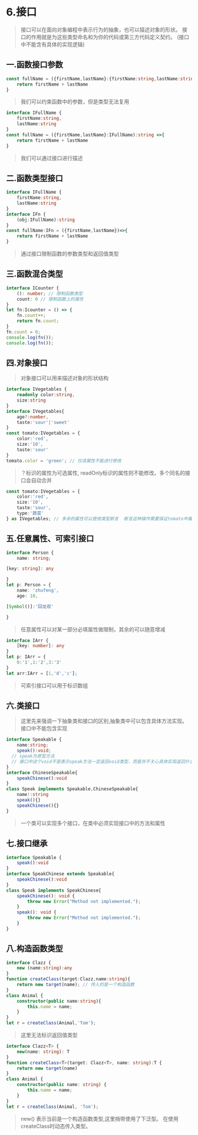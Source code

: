 # 6.接口

>  接口可以在面向对象编程中表示行为的抽象，也可以描述对象的形状。 接口的作用就是为这些类型命名和为你的代码或第三方代码定义契约。 (接口中不能含有具体的实现逻辑)

## 一.函数接口参数

```ts
const fullName = ({firstName,lastName}:{firstName:string,lastName:string}):string =>{
    return firstName + lastName
}
```

>  我们可以约束函数中的参数，但是类型无法复用

```ts
interface IFullName {
    firstName:string,
    lastName:string
}
const fullName = ({firstName,lastName}:IFullName):string =>{
    return firstName + lastName
}
```

> 我们可以通过接口进行描述

## 二.函数类型接口

```ts
interface IFullName {
    firstName:string,
    lastName:string
}
interface IFn {
    (obj:IFullName):string
}
const fullName:IFn = ({firstName,lastName})=>{
    return firstName + lastName
}
```

>  通过接口限制函数的参数类型和返回值类型

## 三.函数混合类型

```ts
interface ICounter {
    (): number; // 限制函数类型
    count: 0 // 限制函数上的属性
}
let fn:Icounter = () => {
    fn.count++;
    return fn.count;
}
fn.count = 0;
console.log(fn());
console.log(fn());
```

## 四.对象接口

>  对象接口可以用来描述对象的形状结构

```ts
interface IVegetables {
    readonly color:string,
    size:string
}
interface IVegetables{
    age?:number,
    taste:'sour'|'sweet'
}
const tomato:IVegetables = {
    color:'red',
    size:'10',
    taste:'sour'
}
tomato.color = 'green'; // 仅读属性不能进行修改

```

> ？标识的属性为可选属性, readOnly标识的属性则不能修改。多个同名的接口会自动合并

```ts
const tomato:IVegetables = {
    color:'red',
    size:'10',
    taste:'sour',
    type:'蔬菜'
} as IVegetables; // 多余的属性可以使用类型断言  断言这种操作需要保证tomato中属性只能比Ivegetables多不能少
```



## 五.任意属性、可索引接口

```ts
interface Person {
    name: string;

[key: string]: any

}
let p: Person = {
    name: 'zhufeng',
    age: 10,

[Symbol()]:'回龙观'

}
```

> 任意属性可以对某一部分必填属性做限制，其余的可以随意增减

```ts
interface IArr {
    [key: number]: any
}
let p: IArr = {
    0:'1',1:'2',3:'3'
}
let arr:IArr = [1,'d','c'];
```

> 可索引接口可以用于标识数组

## 六.类接口

> 这里先来强调一下抽象类和接口的区别,抽象类中可以包含具体方法实现。接口中不能包含实现

```ts
interface Speakable {
    name:string;
    speak():void; 
  // speak为原型方法
  // 接口中这个void不是表示speak方法一定返回void类型，而是并不关心具体实现返回什么类型（但是其他类型就不是了，例如这里如果写string，那么具体实现就必须也是string）
}
interface ChineseSpeakable{
    speakChinese():void
}
class Speak implements Speakable,ChineseSpeakable{
    name!:string
    speak(){}
    speakChinese(){}
}
```

> 一个类可以实现多个接口，在类中必须实现接口中的方法和属性

## 七.接口继承

```ts
interface Speakable {
    speak():void
}
interface SpeakChinese extends Speakable{
    speakChinese():void
}
class Speak implements SpeakChinese{
    speakChinese(): void {
        throw new Error("Method not implemented.");
    }
    speak(): void {
        throw new Error("Method not implemented.");
    }
}
```

## 八.构造函数类型

```ts
interface Clazz {
    new (name:string):any
}
function createClass(target:Clazz,name:string){
    return new target(name); // 传入的是一个构造函数
}
class Animal {
    constructor(public name:string){
        this.name = name;
    }
}
let r = createClass(Animal,'Tom');
```

> 这里无法标识返回值类型

```ts
interface Clazz<T> {
    new(name: string): T
}
function createClass<T>(target: Clazz<T>, name: string):T {
    return new target(name)
}
class Animal {
    constructor(public name: string) {
        this.name = name;
    }
}
let r = createClass(Animal, 'Tom');
```

>  new() 表示当前是一个构造函数类型,这里捎带使用了下泛型。 在使用createClass时动态传入类型。
